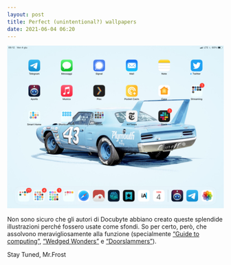 ```yaml
---
layout: post
title: Perfect (unintentional?) wallpapers
date: 2021-06-04 06:20
---
```


![The_King_wallpaper](/The_King_wallpaper.jpeg)

Non sono sicuro che gli autori di Docubyte abbiano creato queste splendide illustrazioni perché fossero usate come sfondi. So per certo, però, che assolvono meravigliosamente alla funzione (specialmente [“Guide to computing”](https://www.docubyte.com/works/guide-to-computing/), [“Wedged Wonders”](https://www.docubyte.com/works/wedged-wonders/) e [“Doorslammers”](https://www.docubyte.com/works/doorslammers/)).

Stay Tuned, Mr.Frost
